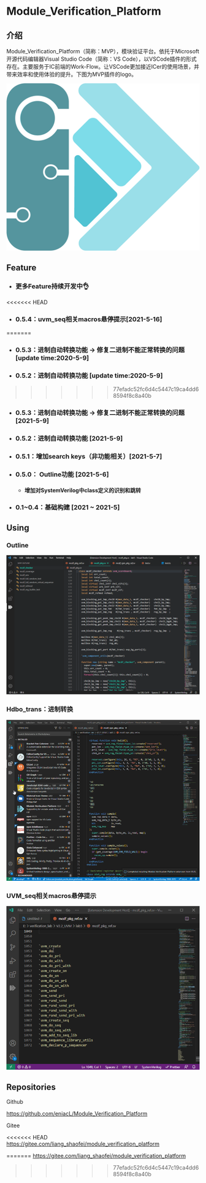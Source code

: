 # Module_Verification_Platform

## 介绍
​	Module_Verification_Platform（简称：MVP），模块验证平台。依托于Microsoft开源代码编辑器Visual Studio Code（简称：VS Code），以VSCode插件的形式存在。主要服务于IC前端的Work-Flow。让VSCode更加接近ICer的使用场景，并带来效率和使用体验的提升。下图为MVP插件的logo。

<img src="md_src/logo/mvp_logo.png" /> 

## Feature

- ### 更多Feature持续开发中👌

<<<<<<< HEAD
- ### 0.5.4：uvm_seq相关macros悬停提示[2021-5-16]
=======
- ### 0.5.3：进制自动转换功能  -> 修复二进制不能正常转换的问题  [update time:2020-5-9]

- ### 0.5.2：进制自动转换功能  [update time:2020-5-9]
>>>>>>> 77efadc52fc6d4c5447c19ca4dd68594f8c8a40b

- ### 0.5.3：进制自动转换功能  -> 修复二进制不能正常转换的问题  [2021-5-9]

- ### 0.5.2：进制自动转换功能  [2021-5-9]

- ### 0.5.1：增加search keys（非功能相关）[2021-5-7]

- ### 0.5.0： Outline功能  [2021-5-6]

  - #### 增加对SystemVerilog中class定义的识别和跳转

- ### 0.1~0.4：基础构建 [2021 ~ 2021-5]



## Using

### Outline

<img src="md_src/outline/outline_class.gif"/> 

### Hdbo_trans：进制转换

<img src="md_src/hover/hdbo_trans.gif"/>

### UVM_seq相关macros悬停提示

![uvm_seq_macros](md_src/hover/uvm_seq_macros.gif)

## Repositories

Github

https://github.com/eniacL/Module_Verification_Platform

Gitee

<<<<<<< HEAD
https://gitee.com/liang_shaofei/module_verification_platform







=======
https://gitee.com/liang_shaofei/module_verification_platform
>>>>>>> 77efadc52fc6d4c5447c19ca4dd68594f8c8a40b
